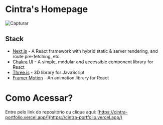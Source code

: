 # Cintra's Homepage
![Capturar](https://github.com/cintra1/cintra-three.js/assets/101955322/a178b308-36fe-47e5-a5ec-0d94a3be2587)

## Stack

- [Next.js](https://nextjs.org/) - A React framework with hybrid static & server rendering, and route pre-fetching, etc.
- [Chakra UI](https://chakra-ui.com/) - A simple, modular and accessible component library for React
- [Three.js](https://threejs.org/) - 3D library for JavaScript
- [Framer Motion](https://www.framer.com/motion/) - An animation library for React

# Como Acessar?
Entre pelo link do repositório ou clique aqui: [https://cintra-portfolio.vercel.app/](https://cintra-portfolio.vercel.app/)

